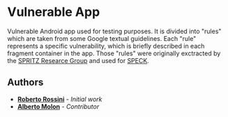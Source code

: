 # Vulnerable App

 Vulnerable Android app used for testing purposes. 
 It is divided into "rules" which are taken from some Google textual guidelines. Each "rule" represents a specific vulnerability, which is briefly described in each fragment container in the app.
 Those "rules" were originally exctracted by the [SPRITZ Researce Group](https://spritz.math.unipd.it/) and used for [SPECK](https://github.com/SPRITZ-Research-Group/SPECK).


## Authors
* [**Roberto Rossini**](https://github.com/roxennnn) - *Initial work*
* [**Alberto Molon**](https://github.com/albertomolon) - *Contributor*

